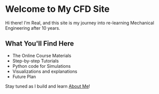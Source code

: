 # Welcome to My CFD Site

Hi there! I'm Real, and this site is my journey into re-learning Mechanical Engineering after 10 years.

## What You'll Find Here
- The Online Course Materials
- Step-by-step Tutorials
- Python code for Simulations
- Visualizations and explanations
- Future Plan

Stay tuned as I build and learn [About Me](about.md)!
